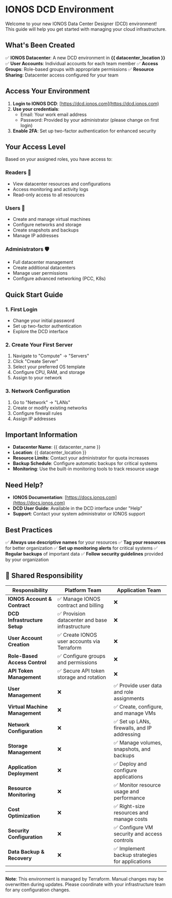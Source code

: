 # IONOS DCD Environment

Welcome to your new IONOS Data Center Designer (DCD) environment! This guide will help you get started with managing your cloud infrastructure.

## What's Been Created

✅ **IONOS Datacenter**: A new DCD environment in **{{ datacenter_location }}**
✅ **User Accounts**: Individual accounts for each team member
✅ **Access Groups**: Role-based groups with appropriate permissions
✅ **Resource Sharing**: Datacenter access configured for your team

## Access Your Environment

1. **Login to IONOS DCD**: [https://dcd.ionos.com](https://dcd.ionos.com)
2. **Use your credentials**:
   - Email: Your work email address
   - Password: Provided by your administrator (please change on first login)
3. **Enable 2FA**: Set up two-factor authentication for enhanced security

## Your Access Level

Based on your assigned roles, you have access to:

### Readers 👀
- View datacenter resources and configurations
- Access monitoring and activity logs
- Read-only access to all resources

### Users 🔧
- Create and manage virtual machines
- Configure networks and storage
- Create snapshots and backups
- Manage IP addresses

### Administrators 🛡️
- Full datacenter management
- Create additional datacenters
- Manage user permissions
- Configure advanced networking (PCC, K8s)

## Quick Start Guide

### 1. First Login
- Change your initial password
- Set up two-factor authentication
- Explore the DCD interface

### 2. Create Your First Server
1. Navigate to "Compute" → "Servers"
2. Click "Create Server"
3. Select your preferred OS template
4. Configure CPU, RAM, and storage
5. Assign to your network

### 3. Network Configuration
1. Go to "Network" → "LANs"
2. Create or modify existing networks
3. Configure firewall rules
4. Assign IP addresses

## Important Information

- **Datacenter Name**: {{ datacenter_name }}
- **Location**: {{ datacenter_location }}
- **Resource Limits**: Contact your administrator for quota increases
- **Backup Schedule**: Configure automatic backups for critical systems
- **Monitoring**: Use the built-in monitoring tools to track resource usage

## Need Help?

- **IONOS Documentation**: [https://docs.ionos.com](https://docs.ionos.com)
- **DCD User Guide**: Available in the DCD interface under "Help"
- **Support**: Contact your system administrator or IONOS support

## Best Practices

✅ **Always use descriptive names** for your resources
✅ **Tag your resources** for better organization
✅ **Set up monitoring alerts** for critical systems
✅ **Regular backups** of important data
✅ **Follow security guidelines** provided by your organization

## 🔄 Shared Responsibility

| Responsibility | Platform Team | Application Team |
|---------------|--------------|----------------|
| **IONOS Account & Contract** | ✅ Manage IONOS contract and billing | ❌ |
| **DCD Infrastructure Setup** | ✅ Provision datacenter and base infrastructure | ❌ |
| **User Account Creation** | ✅ Create IONOS user accounts via Terraform | ❌ |
| **Role-Based Access Control** | ✅ Configure groups and permissions | ❌ |
| **API Token Management** | ✅ Secure API token storage and rotation | ❌ |
| **User Management** | ❌ | ✅ Provide user data and role assignments |
| **Virtual Machine Management** | ❌ | ✅ Create, configure, and manage VMs |
| **Network Configuration** | ❌ | ✅ Set up LANs, firewalls, and IP addressing |
| **Storage Management** | ❌ | ✅ Manage volumes, snapshots, and backups |
| **Application Deployment** | ❌ | ✅ Deploy and configure applications |
| **Resource Monitoring** | ❌ | ✅ Monitor resource usage and performance |
| **Cost Optimization** | ❌ | ✅ Right-size resources and manage costs |
| **Security Configuration** | ❌ | ✅ Configure VM security and access controls |
| **Data Backup & Recovery** | ❌ | ✅ Implement backup strategies for applications |

---

**Note**: This environment is managed by Terraform. Manual changes may be overwritten during updates. Please coordinate with your infrastructure team for any configuration changes.